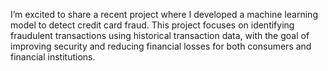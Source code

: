 I’m excited to share a recent project where I developed a machine learning model to detect credit card fraud. This project focuses on identifying fraudulent transactions using historical transaction data, with the goal of improving security and reducing financial losses for both consumers and financial institutions.
